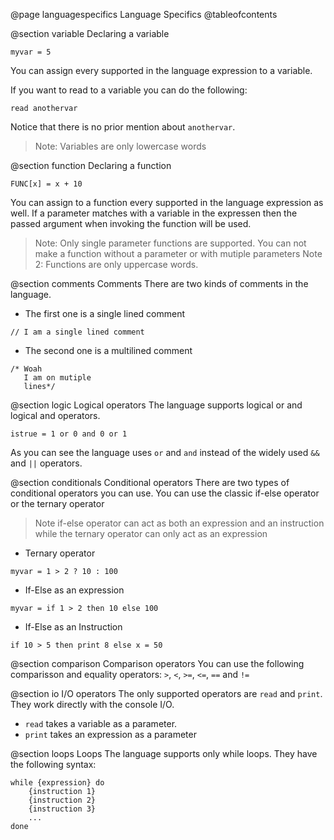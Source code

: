 @page languagespecifics Language Specifics
@tableofcontents

@section variable Declaring a variable
```
myvar = 5
```
You can assign every supported in the language expression to a variable.

If you want to read to a variable you can do the following:
```
read anothervar
```
Notice that there is no prior mention about `anothervar`.

> Note: Variables are only lowercase words

@section function Declaring a function
```
FUNC[x] = x + 10
```
You can assign to a function every supported in the language expression as well.
If a parameter matches with a variable in the expressen then the passed argument
when invoking the function will be used.

> Note: Only single parameter functions are supported. You can not make a function without a parameter or with mutiple parameters
> Note 2: Functions are only uppercase words.

@section comments Comments
There are two kinds of comments in the language.

- The first one is a single lined comment
```
// I am a single lined comment
```
- The second one is a multilined comment
```
/* Woah
   I am on mutiple
   lines*/
```

@section logic Logical operators
The language supports logical or and logical and operators.
```
istrue = 1 or 0 and 0 or 1
```

As you can see the language uses `or` and `and` instead of the widely used `&&` and `||` operators.

@section conditionals Conditional operators
There are two types of conditional operators you can use.
You can use the classic if-else operator or the ternary operator

> Note if-else operator can act as both an expression and an instruction while the ternary operator can only act as an expression

- Ternary operator
```
myvar = 1 > 2 ? 10 : 100
```
- If-Else as an expression
```
myvar = if 1 > 2 then 10 else 100
```
- If-Else as an Instruction
```
if 10 > 5 then print 8 else x = 50
```

@section comparison Comparison operators
You can use the following comparisson and equality operators:
`>`, `<`, `>=`, `<=`, `==` and `!=`

@section io I/O operators
The only supported operators are `read` and `print`.
They work directly with the console I/O.

- `read` takes a variable as a parameter.
- `print` takes an expression as a parameter

@section loops Loops
The language supports only while loops. They have the following syntax:

```
while {expression} do
    {instruction 1}
    {instruction 2}
    {instruction 3}
    ...
done
```